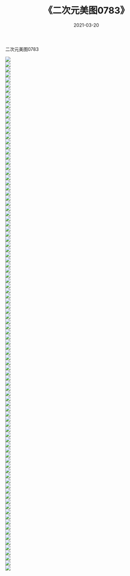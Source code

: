 ﻿---
layout: post
title:  《二次元美图0783》
date:   2021-03-20
img: http://imgx.orgx.ga/二次元/2021/二次元美图0783/000.jpg
categories: [美女, 清纯, 唯美]
---

二次元美图0783

 ![](http://imgx.orgx.ga/二次元/2021/二次元美图0783/001.png) <br>![](http://imgx.orgx.ga/二次元/2021/二次元美图0783/002.png) <br>![](http://imgx.orgx.ga/二次元/2021/二次元美图0783/003.png) <br>![](http://imgx.orgx.ga/二次元/2021/二次元美图0783/004.png) <br>![](http://imgx.orgx.ga/二次元/2021/二次元美图0783/005.png) <br>![](http://imgx.orgx.ga/二次元/2021/二次元美图0783/006.png) <br>![](http://imgx.orgx.ga/二次元/2021/二次元美图0783/007.png) <br>![](http://imgx.orgx.ga/二次元/2021/二次元美图0783/008.png) <br>![](http://imgx.orgx.ga/二次元/2021/二次元美图0783/009.png) <br>![](http://imgx.orgx.ga/二次元/2021/二次元美图0783/010.png) <br>![](http://imgx.orgx.ga/二次元/2021/二次元美图0783/011.png) <br>![](http://imgx.orgx.ga/二次元/2021/二次元美图0783/012.png) <br>![](http://imgx.orgx.ga/二次元/2021/二次元美图0783/013.png) <br>![](http://imgx.orgx.ga/二次元/2021/二次元美图0783/014.png) <br>![](http://imgx.orgx.ga/二次元/2021/二次元美图0783/015.png) <br>![](http://imgx.orgx.ga/二次元/2021/二次元美图0783/016.png) <br>![](http://imgx.orgx.ga/二次元/2021/二次元美图0783/017.png) <br>![](http://imgx.orgx.ga/二次元/2021/二次元美图0783/018.png) <br>![](http://imgx.orgx.ga/二次元/2021/二次元美图0783/019.png) <br>![](http://imgx.orgx.ga/二次元/2021/二次元美图0783/020.png) <br>![](http://imgx.orgx.ga/二次元/2021/二次元美图0783/021.png) <br>![](http://imgx.orgx.ga/二次元/2021/二次元美图0783/022.png) <br>![](http://imgx.orgx.ga/二次元/2021/二次元美图0783/023.png) <br>![](http://imgx.orgx.ga/二次元/2021/二次元美图0783/024.png) <br>![](http://imgx.orgx.ga/二次元/2021/二次元美图0783/025.png) <br>![](http://imgx.orgx.ga/二次元/2021/二次元美图0783/026.png) <br>![](http://imgx.orgx.ga/二次元/2021/二次元美图0783/027.png) <br>![](http://imgx.orgx.ga/二次元/2021/二次元美图0783/028.png) <br>![](http://imgx.orgx.ga/二次元/2021/二次元美图0783/029.png) <br>![](http://imgx.orgx.ga/二次元/2021/二次元美图0783/030.png) <br>![](http://imgx.orgx.ga/二次元/2021/二次元美图0783/031.png) <br>![](http://imgx.orgx.ga/二次元/2021/二次元美图0783/032.png) <br>![](http://imgx.orgx.ga/二次元/2021/二次元美图0783/033.png) <br>![](http://imgx.orgx.ga/二次元/2021/二次元美图0783/034.png) <br>![](http://imgx.orgx.ga/二次元/2021/二次元美图0783/035.png) <br>![](http://imgx.orgx.ga/二次元/2021/二次元美图0783/036.png) <br>![](http://imgx.orgx.ga/二次元/2021/二次元美图0783/037.png) <br>![](http://imgx.orgx.ga/二次元/2021/二次元美图0783/038.png) <br>![](http://imgx.orgx.ga/二次元/2021/二次元美图0783/039.png) <br>![](http://imgx.orgx.ga/二次元/2021/二次元美图0783/040.png) <br>![](http://imgx.orgx.ga/二次元/2021/二次元美图0783/041.png) <br>![](http://imgx.orgx.ga/二次元/2021/二次元美图0783/042.png) <br>![](http://imgx.orgx.ga/二次元/2021/二次元美图0783/043.png) <br>![](http://imgx.orgx.ga/二次元/2021/二次元美图0783/044.png) <br>![](http://imgx.orgx.ga/二次元/2021/二次元美图0783/045.png) <br>![](http://imgx.orgx.ga/二次元/2021/二次元美图0783/046.png) <br>![](http://imgx.orgx.ga/二次元/2021/二次元美图0783/047.png) <br>![](http://imgx.orgx.ga/二次元/2021/二次元美图0783/048.png) <br>![](http://imgx.orgx.ga/二次元/2021/二次元美图0783/049.png) <br>![](http://imgx.orgx.ga/二次元/2021/二次元美图0783/050.png) <br>![](http://imgx.orgx.ga/二次元/2021/二次元美图0783/051.png) <br>![](http://imgx.orgx.ga/二次元/2021/二次元美图0783/052.png) <br>![](http://imgx.orgx.ga/二次元/2021/二次元美图0783/053.png) <br>![](http://imgx.orgx.ga/二次元/2021/二次元美图0783/054.png) <br>![](http://imgx.orgx.ga/二次元/2021/二次元美图0783/055.png) <br>![](http://imgx.orgx.ga/二次元/2021/二次元美图0783/056.png) <br>![](http://imgx.orgx.ga/二次元/2021/二次元美图0783/057.png) <br>![](http://imgx.orgx.ga/二次元/2021/二次元美图0783/058.png) <br>![](http://imgx.orgx.ga/二次元/2021/二次元美图0783/059.png) <br>![](http://imgx.orgx.ga/二次元/2021/二次元美图0783/060.png) <br>![](http://imgx.orgx.ga/二次元/2021/二次元美图0783/061.png) <br>![](http://imgx.orgx.ga/二次元/2021/二次元美图0783/062.png) <br>![](http://imgx.orgx.ga/二次元/2021/二次元美图0783/063.png) <br>![](http://imgx.orgx.ga/二次元/2021/二次元美图0783/064.png) <br>![](http://imgx.orgx.ga/二次元/2021/二次元美图0783/065.png) <br>![](http://imgx.orgx.ga/二次元/2021/二次元美图0783/066.png) <br>![](http://imgx.orgx.ga/二次元/2021/二次元美图0783/067.png) <br>![](http://imgx.orgx.ga/二次元/2021/二次元美图0783/068.png) <br>![](http://imgx.orgx.ga/二次元/2021/二次元美图0783/069.png) <br>![](http://imgx.orgx.ga/二次元/2021/二次元美图0783/070.png) <br>![](http://imgx.orgx.ga/二次元/2021/二次元美图0783/071.png) <br>![](http://imgx.orgx.ga/二次元/2021/二次元美图0783/072.png) <br>![](http://imgx.orgx.ga/二次元/2021/二次元美图0783/073.png) <br>![](http://imgx.orgx.ga/二次元/2021/二次元美图0783/074.png) <br>![](http://imgx.orgx.ga/二次元/2021/二次元美图0783/075.png) <br>![](http://imgx.orgx.ga/二次元/2021/二次元美图0783/076.png) <br>![](http://imgx.orgx.ga/二次元/2021/二次元美图0783/077.png) <br>![](http://imgx.orgx.ga/二次元/2021/二次元美图0783/078.png) <br>![](http://imgx.orgx.ga/二次元/2021/二次元美图0783/079.png) <br>![](http://imgx.orgx.ga/二次元/2021/二次元美图0783/080.png) <br>![](http://imgx.orgx.ga/二次元/2021/二次元美图0783/081.png) <br>![](http://imgx.orgx.ga/二次元/2021/二次元美图0783/082.png) <br>![](http://imgx.orgx.ga/二次元/2021/二次元美图0783/083.png) <br>![](http://imgx.orgx.ga/二次元/2021/二次元美图0783/084.png) <br>![](http://imgx.orgx.ga/二次元/2021/二次元美图0783/085.png) <br>![](http://imgx.orgx.ga/二次元/2021/二次元美图0783/086.png) <br>![](http://imgx.orgx.ga/二次元/2021/二次元美图0783/087.png) <br>![](http://imgx.orgx.ga/二次元/2021/二次元美图0783/088.png) <br>![](http://imgx.orgx.ga/二次元/2021/二次元美图0783/089.png) <br>![](http://imgx.orgx.ga/二次元/2021/二次元美图0783/090.png) <br>![](http://imgx.orgx.ga/二次元/2021/二次元美图0783/091.png) <br>![](http://imgx.orgx.ga/二次元/2021/二次元美图0783/092.png) <br>![](http://imgx.orgx.ga/二次元/2021/二次元美图0783/093.png) <br>![](http://imgx.orgx.ga/二次元/2021/二次元美图0783/094.png) <br>![](http://imgx.orgx.ga/二次元/2021/二次元美图0783/095.png) <br>![](http://imgx.orgx.ga/二次元/2021/二次元美图0783/096.png) <br>![](http://imgx.orgx.ga/二次元/2021/二次元美图0783/097.png) <br>![](http://imgx.orgx.ga/二次元/2021/二次元美图0783/098.png) <br>![](http://imgx.orgx.ga/二次元/2021/二次元美图0783/099.png) <br>![](http://imgx.orgx.ga/二次元/2021/二次元美图0783/100.png) <br>